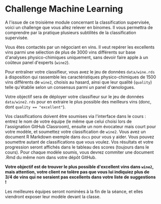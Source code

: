# Challenge Machine Learning

A l'issue de ce troisième module concernant la classification supervisée, voici un challenge que vous allez relever en binomes. Il vous permettra de comprendre par la pratique plusieurs subtilités de la classification supervisée.

Vous êtes contactés par un négociant en vins. Il veut repérer les excellents vins parmi une sélection de plus de 3000 vins différents sur base d'analyses physico-chimiques uniquement, sans devoir faire apple à un coûteux panel d'experts (`wine2`).

Pour entraîner votre classifieur, vous avez le jeu de données `data/wine.rds` à disposition qui rassemble les caractéristiques physico-chimiques de 1500 vins différents de `wine2`, choisis au hasard, ainsi que leur qualité (`quality`) telle qu'établie selon un consensus parmi un panel d'œnologues.

Votre objectif sera de déployer votre classifieur sur le jeu de données `data/wine2.rds` pour en extraire le plus possible des meilleurs vins (donc, dont `quality == "excellent"`).

Vos classifications doivent être soumises via l'interface dans le cours : entrez le nom de votre équipe (le même que celui choisi lors de l'assignation GitHub Classroom), ensuite un nom évocateur mais court pour votre modèle, et soumettez votre classification de `wine2`. Vous avez un document R Markdown exemple dans `docs` pour vous y aider. Vous pouvez soumettre autant de classifications que vous voulez. Vos résultats et votre progression seront affichés dans le tableau des scores (toujours dans le cours). Pour chaque modèle soumis, vous devrez commiter une document .Rmd du même nom dans votre dépôt GitHub.

**Votre objectif est de trouver le plus possible d'excellent vins dans `wine2`, mais attention, votre client ne tolère pas que vous lui indiquiez plus de 3/4 de vins qui ne seraient pas excellents dans votre liste de suggestions !**

Les meilleures équipes seront nominées à la fin de la séance, et elles viendront exposer leur modèle devant la classe.
